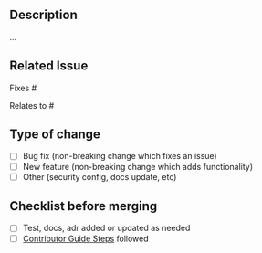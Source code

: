 ## Description

...

## Related Issue

Fixes #
<!-- or -->
Relates to #

## Type of change

- [ ] Bug fix (non-breaking change which fixes an issue)
- [ ] New feature (non-breaking change which adds functionality)
- [ ] Other (security config, docs update, etc)

## Checklist before merging

- [ ] Test, docs, adr added or updated as needed
- [ ] [Contributor Guide Steps](https://docs.peppr.dev/main/contribute/#submitting-a-pull-request) followed
